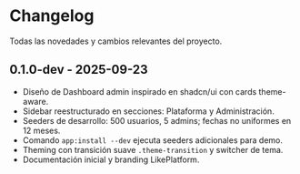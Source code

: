 # Changelog

Todas las novedades y cambios relevantes del proyecto.

## 0.1.0-dev - 2025-09-23

- Diseño de Dashboard admin inspirado en shadcn/ui con cards theme-aware.
- Sidebar reestructurado en secciones: Plataforma y Administración.
- Seeders de desarrollo: 500 usuarios, 5 admins; fechas no uniformes en 12 meses.
- Comando `app:install --dev` ejecuta seeders adicionales para demo.
- Theming con transición suave `.theme-transition` y switcher de tema.
- Documentación inicial y branding LikePlatform.
